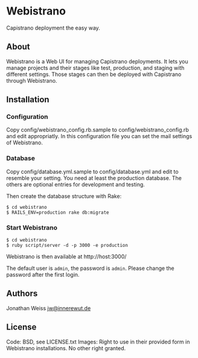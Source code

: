 # Webistrano

Capistrano deployment the easy way.

## About

Webistrano is a Web UI for managing Capistrano deployments. It lets you manage projects and their stages like test, production, and staging with different settings. Those stages can then be deployed with Capistrano through Webistrano.

## Installation

### Configuration

  Copy config/webistrano_config.rb.sample to config/webistrano_config.rb
  and edit appropriatly. In this configuration file you can set the mail
  settings of Webistrano.

### Database

Copy config/database.yml.sample to config/database.yml and edit to
resemble your setting. You need at least the production database.
The others are optional entries for development and testing.

Then create the database structure with Rake:

```
$ cd webistrano
$ RAILS_ENV=production rake db:migrate
```

### Start Webistrano

```
$ cd webistrano
$ ruby script/server -d -p 3000 -e production
```

Webistrano is then available at http://host:3000/

The default user is `admin`, the password is `admin`. Please change the password
after the first login.

## Authors

Jonathan Weiss <jw@innerewut.de>

## License

Code: BSD, see LICENSE.txt
Images: Right to use in their provided form in Webistrano installations. No other right granted.
